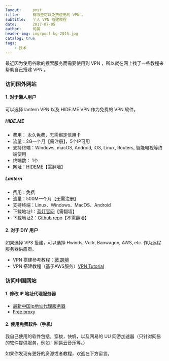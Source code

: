```yaml
---
layout:     post
title:      有哪些可以免费使用的 VPN 。
subtitle:   个人 VPN 搭建教程
date:       2017-07-05
author:     何晨
header-img: img/post-bg-2015.jpg
catalog: true
tags:
    - 技术
---
```


最近因为使用谷歌的搜索服务而需要使用到 VPN ，所以就在网上找了一些教程来帮助自己搭建 VPN 。

### 访问国外网站
#### 1. 对于懒人用户
可以选择 lantern VPN 以及 HIDE.ME VPN 作为免费的 VPN 软件。

##### HIDE.ME
- 费用： 永久免费，无需绑定信用卡
- 流量：2G一个月【需注册】，5个IP可用
- 支持终端：Windows, macOS, Android, iOS, Linux, Routers, 智能电视等终端使用
- 终端数： 1个
- 网址：[HIDEME](https://hide.me/en/?friend=5c6b86519399b)【需翻墙】
 
##### Lantern
- 费用：免费
- 流量：500M一个月【无需注册】
- 支持终端：Linux、Windows、MacOS、Android
- 下载地址1：[蓝灯官网](https://getlantern.org/zh_CN/)【需翻墙】
- 下载地址2：[Github repo](https://github.com/getlantern/lantern)【不需翻墙】

#### 2. 对于 DIY 用户
如果选择 VPS 搭建，可以选择 Hwinds, Vultr, Banwagon, AWS, etc. 作为远程服务器供应商。
- VPN 搭建参考教程：[微 跨境](https://vkuajing.net/)
- VPN 搭建教程（基于AWS服务）[VPN Tutorial](https://aws.amazon.com/premiumsupport/knowledge-center/create-connection-vpc/)

### 访问中国网站
#### 1. 修改 IP 地址代理服务器
- [最新中国ip地址代理服务器](https://cn-proxy.com/)
- [Free proxy](http://free-proxy.cz/zh/proxylist/country/CN/all/ping/all)

#### 2. 使用免费软件（手机）
我自己使用的软件包括，穿梭，快帆，以及网易的 UU 网游加速器（只针对网易的软件提供服务，例如：网易云音乐等。）

如果你发现有更好的资源或者教程，欢迎在下方留言。
